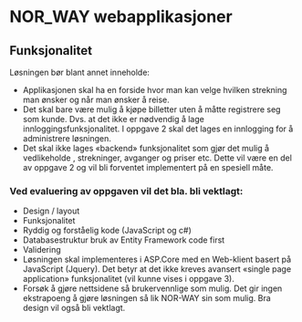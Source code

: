 # NOR_WAY webapplikasjoner

 ## Funksjonalitet
Løsningen bør blant annet inneholde:

- Applikasjonen skal ha en forside hvor man kan velge hvilken strekning man ønsker og når man ønsker å reise.
- Det skal bare være mulig å kjøpe billetter uten å måtte registrere seg som kunde. Dvs. at det ikke er nødvendig å lage innloggingsfunksjonalitet. I oppgave 2 skal det lages en innlogging for å administrere løsningen.
- Det skal ikke lages «backend» funksjonalitet som gjør det mulig å vedlikeholde , strekninger,  avganger og priser etc. Dette vil være en del av oppgave 2 og vil bli forventet implementert på en spesiell måte.  


 ### Ved evaluering av oppgaven vil det bla. bli vektlagt:

- Design / layout 
- Funksjonalitet 
- Ryddig og forståelig kode (JavaScript og c#) 
- Databasestruktur bruk av Entity Framework code first 
- Validering 
- Løsningen skal implementeres i ASP.Core med en Web-klient basert på JavaScript (Jquery). Det betyr at det ikke kreves avansert «single page application» funksjonalitet (vil kunne vises i oppgave 3). 
- Forsøk å gjøre nettsidene så brukervennlige som mulig. Det gir ingen ekstrapoeng å gjøre løsningen så lik NOR-WAY sin som mulig.  Bra design vil også bli vektlagt. 
